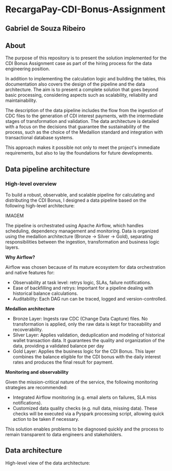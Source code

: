 #  RecargaPay-CDI-Bonus-Assignment
## Gabriel de Souza Ribeiro
## About
The purpose of this repository is to present the solution implemented for the CDI Bonus Assignment case as part of the hiring process for the data engineering position. 

In addition to implementing the calculation logic and building the tables, this documentation also covers the design of the pipeline and the data architecture. The aim is to present a complete solution that goes beyond basic processing, considering aspects such as scalability, reliability and maintainability.

The description of the data pipeline includes the flow from the ingestion of CDC files to the generation of CDI interest payments, with the intermediate stages of transformation and validation. The data architecture is detailed with a focus on the decisions that guarantee the sustainability of the process, such as the choice of the Medallion standard and integration with transactional database systems.

This approach makes it possible not only to meet the project's immediate requirements, but also to lay the foundations for future developments.

## Data pipeline architecture
### High-level overview

To build a robust, observable, and scalable pipeline for calculating and distributing the CDI Bonus, I designed a data pipeline based on the following high-level architecture:

IMAGEM

The pipeline is orchestrated using Apache Airflow, which handles scheduling, dependency management and monitoring. Data is organized using the medallion architecture (Bronze -> Silver -> Gold), separating responsibilities between the ingestion, transformation and business logic layers.

**Why Airflow?**

Airflow was chosen because of its mature ecosystem for data orchestration and native features for:

 - Observability at task level: retrys logic, SLAs, failure notifications.
 - Ease of backfilling and retrys: Important for a pipeline dealing with historical balance calculations.
 - Auditability: Each DAG run can be traced, logged and version-controlled.

**Medallion architecture**

 - Bronze Layer: Ingests raw CDC (Change Data Capture) files. No transformation is applied, only the raw data is kept for traceability and recoverability. 
 -  Silver Layer: Applies validation, deduplication and modeling of historical wallet transaction data. It guarantees the quality and organization of the data, providing a validated balance per day 
 -  Gold Layer: Applies the business logic for the CDI Bonus. This layer combines the balance eligible for the CDI bonus with the daily interest rates and produces the final result for payment.

**Monitoring and observability**

Given the mission-critical nature of the service, the following monitoring strategies are recommended:

- Integrated Airflow monitoring (e.g. email alerts on failures, SLA miss notifications).
- Customized data quality checks (e.g. null data, missing data). These checks will be executed via a Pyspark processing script, allowing quick action to be taken if necessary.

This solution enables problems to be diagnosed quickly and the process to remain transparent to data engineers and stakeholders.

## Data architecture
High-level view of the data architecture: